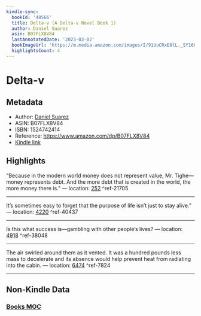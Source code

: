 ```yaml
---
kindle-sync:
  bookId: '48566'
  title: Delta-v (A Delta-v Novel Book 1)
  author: Daniel Suarez
  asin: B07FLX8V84
  lastAnnotatedDate: '2023-03-02'
  bookImageUrl: 'https://m.media-amazon.com/images/I/91UuCRxE0lL._SY160.jpg'
  highlightsCount: 4
---
```

# Delta-v
## Metadata
* Author: [Daniel Suarez](https://www.amazon.comundefined)
* ASIN: B07FLX8V84
* ISBN: 1524742414
* Reference: https://www.amazon.com/dp/B07FLX8V84
* [Kindle link](kindle://book?action=open&asin=B07FLX8V84)

## Highlights
“Because in the modern world money does not represent value, Mr. Tighe—money represents debt. And the more debt that is created in the world, the more money there is.” — location: [252](kindle://book?action=open&asin=B07FLX8V84&location=252) ^ref-21705

---
It’s sometimes easy to forget that the purpose of life isn’t just to stay alive.” — location: [4220](kindle://book?action=open&asin=B07FLX8V84&location=4220) ^ref-40437

---
Is this what success is—gambling with other people’s lives? — location: [4918](kindle://book?action=open&asin=B07FLX8V84&location=4918) ^ref-38048

---
The air swirled around them as it vented. It was a hundred pounds less mass to decelerate and its absence would help prevent heat from radiating into the cabin. — location: [6474](kindle://book?action=open&asin=B07FLX8V84&location=6474) ^ref-7824

---
## Non-Kindle Data
### [Books MOC](Books%20MOC.md)

